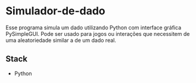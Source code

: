 # Simulador-de-dado
Esse programa simula um dado utilizando Python com interface gráfica PySimpleGUI. Pode ser usado para jogos ou interações que necessitem de uma aleatoriedade similar a de um dado real.
## Stack
- Python
